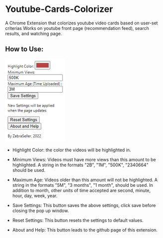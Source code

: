 # Youtube-Cards-Colorizer
 A Chrome Extension that colorizes youtube video cards based on user-set criterias
 Works on youtube front page (recommendation feed), search results, and watching page.

## How to Use:
![Alt text](/popup-screenshot.png?raw=true "Popup Screenshot")
- Highlight Color: the color the videos will be highlighted in.

- Minimum Views: Videos must have more views than this amount to be highlighted. A string in the formats "2B", "1M", "500K", "2340664" should be used.

- Maximum Age: Videos older than this amount will not be highlighted. A string in the formats "5M", "3 months", "1 month", should be used. In addition to month, other units of time accepted are second, minute, hour, day, week, year.

- Save Settings: This button saves the above settings, click save before closing the pop up window.

- Reset Settings: This button resets the settings to default values.

- About and Help: This button leads to the github page of this extension.

 
